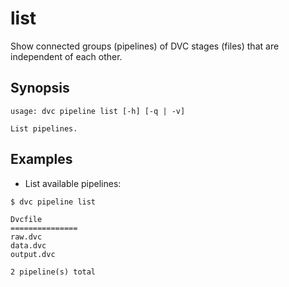 # list

Show connected groups (pipelines) of DVC stages (files) that are independent of
each other.

## Synopsis

```usage
usage: dvc pipeline list [-h] [-q | -v]

List pipelines.
```

## Examples

- List available pipelines:

```dvc
$ dvc pipeline list

Dvcfile
===============
raw.dvc
data.dvc
output.dvc

2 pipeline(s) total
```
